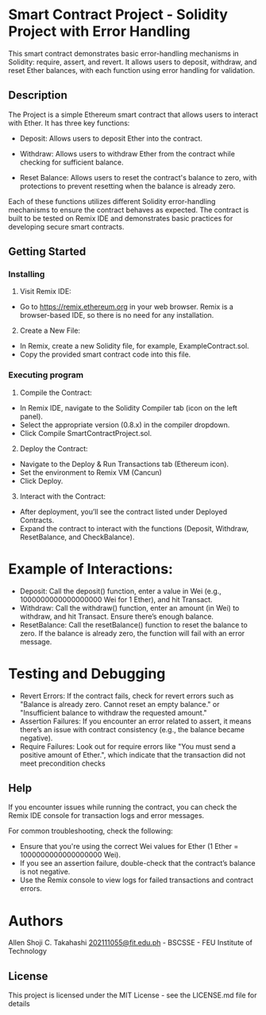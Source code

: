 # Smart Contract Project - Solidity Project with Error Handling

This smart contract demonstrates basic error-handling mechanisms in Solidity: require, assert, and revert. It allows users to deposit, withdraw, and reset Ether balances, with each function using error handling for validation.

## Description

The Project is a simple Ethereum smart contract that allows users to interact with Ether. It has three key functions:

* Deposit: Allows users to deposit Ether into the contract.

* Withdraw: Allows users to withdraw Ether from the contract while checking for sufficient balance.

* Reset Balance: Allows users to reset the contract's balance to zero, with protections to prevent resetting when the balance is already zero.

Each of these functions utilizes different Solidity error-handling mechanisms to ensure the contract behaves as expected. The contract is built to be tested on Remix IDE and demonstrates basic practices for developing secure smart contracts.


## Getting Started

### Installing

1. Visit Remix IDE:

* Go to https://remix.ethereum.org in your web browser. Remix is a browser-based IDE, so there is no need for any installation.

2. Create a New File:

* In Remix, create a new Solidity file, for example, ExampleContract.sol.
* Copy the provided smart contract code into this file.

### Executing program

1. Compile the Contract:

* In Remix IDE, navigate to the Solidity Compiler tab (icon on the left panel).
* Select the appropriate version (0.8.x) in the compiler dropdown.
* Click Compile SmartContractProject.sol.

2. Deploy the Contract:

* Navigate to the Deploy & Run Transactions tab (Ethereum icon).
* Set the environment to Remix VM (Cancun)
* Click Deploy.

3. Interact with the Contract:

* After deployment, you’ll see the contract listed under Deployed Contracts.
* Expand the contract to interact with the functions (Deposit, Withdraw, ResetBalance, and CheckBalance).

# Example of Interactions:
* Deposit: Call the deposit() function, enter a value in Wei (e.g., 1000000000000000000 Wei for 1 Ether), and hit Transact.
* Withdraw: Call the withdraw() function, enter an amount (in Wei) to withdraw, and hit Transact. Ensure there’s enough balance.
* ResetBalance: Call the resetBalance() function to reset the balance to zero. If the balance is already zero, the function will fail with an error message.

# Testing and Debugging

* Revert Errors: If the contract fails, check for revert errors such as "Balance is already zero. Cannot reset an empty balance." or "Insufficient balance to withdraw the requested amount."
* Assertion Failures: If you encounter an error related to assert, it means there’s an issue with contract consistency (e.g., the balance became negative).
* Require Failures: Look out for require errors like "You must send a positive amount of Ether.", which indicate that the transaction did not meet precondition checks

## Help

If you encounter issues while running the contract, you can check the Remix IDE console for transaction logs and error messages.

For common troubleshooting, check the following:

* Ensure that you're using the correct Wei values for Ether (1 Ether = 1000000000000000000 Wei).
* If you see an assertion failure, double-check that the contract’s balance is not negative.
* Use the Remix console to view logs for failed transactions and contract errors.

# Authors

Allen Shoji C. Takahashi 202111055@fit.edu.ph - BSCSSE - FEU Institute of Technology

## License

This project is licensed under the MIT License - see the LICENSE.md file for details
